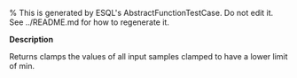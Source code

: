 % This is generated by ESQL's AbstractFunctionTestCase. Do not edit it. See ../README.md for how to regenerate it.

**Description**

Returns clamps the values of all input samples clamped to have a lower limit of min.

